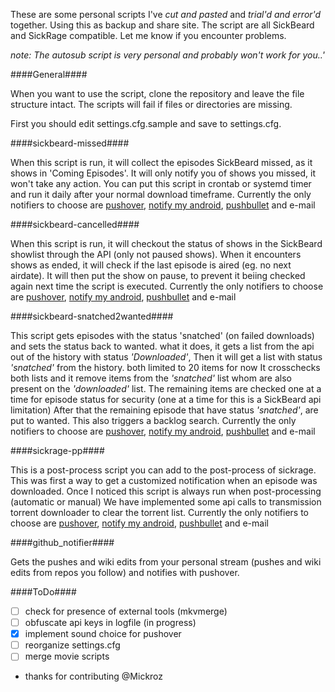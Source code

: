 These are some personal scripts I've *cut and pasted* and *trial'd and error'd* together.
Using this as backup and share site.
The script are all SickBeard and SickRage compatible. Let me know if you encounter problems.

*note: The autosub script is very personal and probably won't work for you..'*

####General####

When you want to use the script, clone the repository and leave the file structure intact. The scripts will fail if files or directories are missing.

First you should edit settings.cfg.sample and save to settings.cfg.

####sickbeard-missed####

When this script is run, it will collect the episodes SickBeard missed, as it shows in 'Coming Episodes'.
It will only notify you of shows you missed, it won't take any action.
You can put this script in crontab or systemd timer and run it daily after your normal download timeframe.
Currently the only notifiers to choose are [pushover](http://www.pushover.net), [notify my android](http://www.notifymyandroid.com), [pushbullet](http://www.pushbullet.com) and e-mail

####sickbeard-cancelled####

When this script is run, it will checkout the status of shows in the SickBeard showlist through the API (only not paused shows).
When it encounters shows as ended, it will check if the last episode is aired (eg. no next airdate).
It will then put the show on pause, to prevent it beiing checked again next time the script is executed.
Currently the only notifiers to choose are [pushover](http://www.pushover.net), [notify my android](http://www.notifymyandroid.com), [pushbullet](http://www.pushbullet.com) and e-mail

####sickbeard-snatched2wanted####

This script gets episodes with the status 'snatched' (on failed downloads) and sets the status back to wanted.
what it does, it gets a list from the api out of the history with status *'Downloaded'*, Then it will get a list with status *'snatched'* from the history.
both limited to 20 items for now
It crosschecks both lists and it remove items from the *'snatched'* list whom are also present on the *'downloaded'* list.
The remaining items are checked one at a time for episode status for security (one at a time for this is a SickBeard api limitation)
After that the remaining episode that have status *'snatched'*, are put to wanted. This also triggers a backlog search.
Currently the only notifiers to choose are [pushover](http://www.pushover.net), [notify my android](http://www.notifymyandroid.com), [pushbullet](http://www.pushbullet.com) and e-mail

####sickrage-pp####

This is a post-process script you can add to the post-process of sickrage. This was first a way to get a customized notification when an episode was downloaded. Once I noticed this script is always run when post-processing (automatic or manual) We have implemented some api calls to transmission torrent downloader to clear the torrent list.
Currently the only notifiers to choose are [pushover](http://www.pushover.net), [notify my android](http://www.notifymyandroid.com), [pushbullet](http://www.pushbullet.com) and e-mail

####github_notifier####

Gets the pushes and wiki edits from your personal stream (pushes and wiki edits from repos you follow) and notifies with pushover.

####ToDo####
- [ ] check for presence of external tools (mkvmerge)
- [ ] obfuscate api keys in logfile (in progress)
- [x] implement sound choice for pushover
- [ ] reorganize settings.cfg
- [ ] merge movie scripts

* thanks for contributing @Mickroz
